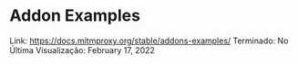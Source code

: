 # Addon Examples

Link: https://docs.mitmproxy.org/stable/addons-examples/
Terminado: No
Última Visualização: February 17, 2022